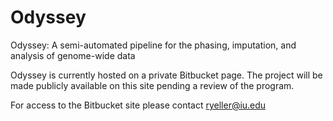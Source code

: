 # Odyssey
Odyssey: A semi-automated pipeline for the phasing, imputation, and analysis of genome-wide data

Odyssey is currently hosted on a private Bitbucket page. The project will be made publicly available on this site pending a review of the program.

For access to the Bitbucket site please contact ryeller@iu.edu

